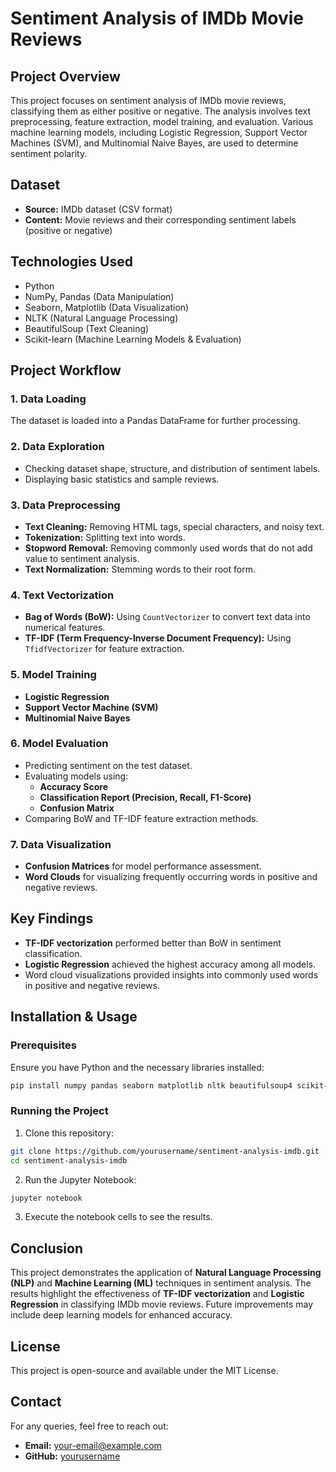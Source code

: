 # Sentiment Analysis of IMDb Movie Reviews

## Project Overview
This project focuses on sentiment analysis of IMDb movie reviews, classifying them as either positive or negative. The analysis involves text preprocessing, feature extraction, model training, and evaluation. Various machine learning models, including Logistic Regression, Support Vector Machines (SVM), and Multinomial Naive Bayes, are used to determine sentiment polarity.

## Dataset
- **Source:** IMDb dataset (CSV format)
- **Content:** Movie reviews and their corresponding sentiment labels (positive or negative)

## Technologies Used
- Python
- NumPy, Pandas (Data Manipulation)
- Seaborn, Matplotlib (Data Visualization)
- NLTK (Natural Language Processing)
- BeautifulSoup (Text Cleaning)
- Scikit-learn (Machine Learning Models & Evaluation)

## Project Workflow

### 1. Data Loading
The dataset is loaded into a Pandas DataFrame for further processing.

### 2. Data Exploration
- Checking dataset shape, structure, and distribution of sentiment labels.
- Displaying basic statistics and sample reviews.

### 3. Data Preprocessing
- **Text Cleaning:** Removing HTML tags, special characters, and noisy text.
- **Tokenization:** Splitting text into words.
- **Stopword Removal:** Removing commonly used words that do not add value to sentiment analysis.
- **Text Normalization:** Stemming words to their root form.

### 4. Text Vectorization
- **Bag of Words (BoW):** Using `CountVectorizer` to convert text data into numerical features.
- **TF-IDF (Term Frequency-Inverse Document Frequency):** Using `TfidfVectorizer` for feature extraction.

### 5. Model Training
- **Logistic Regression**
- **Support Vector Machine (SVM)**
- **Multinomial Naive Bayes**

### 6. Model Evaluation
- Predicting sentiment on the test dataset.
- Evaluating models using:
  - **Accuracy Score**
  - **Classification Report (Precision, Recall, F1-Score)**
  - **Confusion Matrix**
- Comparing BoW and TF-IDF feature extraction methods.

### 7. Data Visualization
- **Confusion Matrices** for model performance assessment.
- **Word Clouds** for visualizing frequently occurring words in positive and negative reviews.

## Key Findings
- **TF-IDF vectorization** performed better than BoW in sentiment classification.
- **Logistic Regression** achieved the highest accuracy among all models.
- Word cloud visualizations provided insights into commonly used words in positive and negative reviews.

## Installation & Usage
### Prerequisites
Ensure you have Python and the necessary libraries installed:
```sh
pip install numpy pandas seaborn matplotlib nltk beautifulsoup4 scikit-learn textblob wordcloud
```

### Running the Project
1. Clone this repository:
```sh
git clone https://github.com/yourusername/sentiment-analysis-imdb.git
cd sentiment-analysis-imdb
```
2. Run the Jupyter Notebook:
```sh
jupyter notebook
```
3. Execute the notebook cells to see the results.

## Conclusion
This project demonstrates the application of **Natural Language Processing (NLP)** and **Machine Learning (ML)** techniques in sentiment analysis. The results highlight the effectiveness of **TF-IDF vectorization** and **Logistic Regression** in classifying IMDb movie reviews. Future improvements may include deep learning models for enhanced accuracy.

## License
This project is open-source and available under the MIT License.

## Contact
For any queries, feel free to reach out:
- **Email:** your-email@example.com
- **GitHub:** [yourusername](https://github.com/yourusername)


